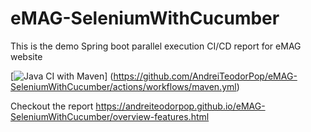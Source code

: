 # eMAG-SeleniumWithCucumber
This is the demo Spring boot parallel execution CI/CD report for eMAG website

[![Java CI with Maven](https://github.com/AndreiTeodorPop/eMAG-SeleniumWithCucumber/actions/workflows/maven.yml/badge.svg)]
(https://github.com/AndreiTeodorPop/eMAG-SeleniumWithCucumber/actions/workflows/maven.yml)

Checkout the report
https://andreiteodorpop.github.io/eMAG-SeleniumWithCucumber/overview-features.html
